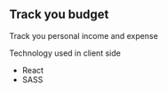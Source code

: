 ## Track you budget 

Track you personal income and expense

Technology used in client side
- React 
- SASS 
